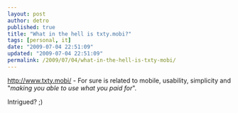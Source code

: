 ```yaml
---
layout: post
author: detro
published: true
title: "What in the hell is txty.mobi?"
tags: [personal, it]
date: "2009-07-04 22:51:09"
updated: "2009-07-04 22:51:09"
permalink: /2009/07/04/what-in-the-hell-is-txty-mobi/
---
```


<a href="http://www.txty.mobi/">http://www.txty.mobi/</a> - For sure is related to mobile, usability, simplicity and "<em>making you able to use what you paid for</em>".

Intrigued? ;)



